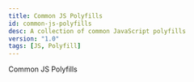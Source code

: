 ```yaml
---
title: Common JS Polyfills
id: common-js-polyfills
desc: A collection of common JavaScript polyfills
version: "1.0"
tags: [JS, Polyfill]
---
```


Common JS Polyfills